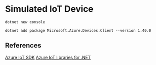 # Simulated IoT Device

```
dotnet new console

dotnet add package Microsoft.Azure.Devices.Client --version 1.40.0
```

## References
[Azure IoT SDK](https://github.com/Azure/azure-iot-sdk-csharp)
[Azure IoT libraries for .NET](https://docs.microsoft.com/de-de/dotnet/api/overview/azure/iot)